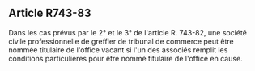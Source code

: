 Article R743-83
----
Dans les cas prévus par le 2° et le 3° de l'article R. 743-82, une société
civile professionnelle de greffier de tribunal de commerce peut être nommée
titulaire de l'office vacant si l'un des associés remplit les conditions
particulières pour être nommé titulaire de l'office en cause.
